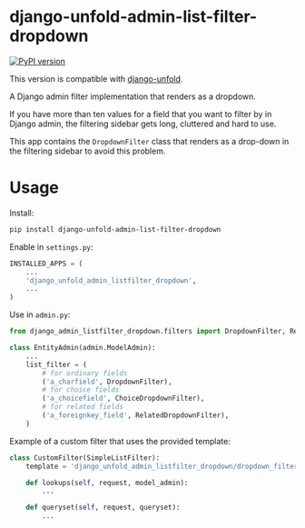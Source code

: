 # django-unfold-admin-list-filter-dropdown

[![PyPI version](https://badge.fury.io/py/django-unfold-admin-list-filter-dropdown.svg)](https://badge.fury.io/py/django-unfold-admin-list-filter-dropdown)

This version is compatible with [django-unfold](https://github.com/unfoldadmin/django-unfold).

A Django admin filter implementation that renders as a dropdown.

If you have more than ten values for a field that you want to filter by in
Django admin, the filtering sidebar gets long, cluttered and hard to use.

This app contains the `DropdownFilter` class that renders as a drop-down in the
filtering sidebar to avoid this problem.

# Usage

Install:

```sh
pip install django-unfold-admin-list-filter-dropdown
```

Enable in `settings.py`:

```py
INSTALLED_APPS = (
    ...
    'django_unfold_admin_listfilter_dropdown',
    ...
)

```

Use in `admin.py`:

```py
from django_admin_listfilter_dropdown.filters import DropdownFilter, RelatedDropdownFilter, ChoiceDropdownFilter

class EntityAdmin(admin.ModelAdmin):
    ...
    list_filter = (
        # for ordinary fields
        ('a_charfield', DropdownFilter),
        # for choice fields
        ('a_choicefield', ChoiceDropdownFilter),
        # for related fields
        ('a_foreignkey_field', RelatedDropdownFilter),
    )
```

Example of a custom filter that uses the provided template:

```py
class CustomFilter(SimpleListFilter):
    template = 'django_unfold_admin_listfilter_dropdown/dropdown_filter.html'

    def lookups(self, request, model_admin):
        ...

    def queryset(self, request, queryset):
        ...
```
